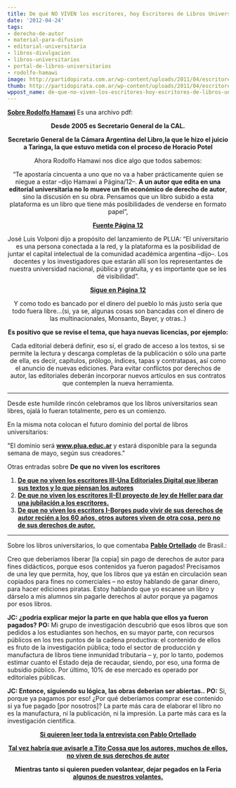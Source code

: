 ```yaml
---
title: De qué NO VIVEN los escritores, hoy Escritores de Libros Universitarios.
date: '2012-04-24'
tags:
- derecho-de-autor
- material-para-difusion
- editorial-universitaria
- libros-divulgacion
- libros-universitarios
- portal-de-libros-universitarios
- rodolfo-hamawi
image: http://partidopirata.com.ar/wp-content/uploads/2011/04/escritores.jpg
thumb: http://partidopirata.com.ar/wp-content/uploads/2011/04/escritores-150x150.jpg
wppost_name: de-que-no-viven-los-escritores-hoy-escritores-de-libros-universitarios
---
```


<strong><a href="http://www.cultura.gov.ar/archivos/institucional_cvs/cv_rodolfo_hamawi.pdf" target="_blank">Sobre Rodolfo Hamawi</a></strong> Es una archivo pdf:
<p style="text-align: center;"><strong>Desde 2005 es Secretario General de la CAL.</strong></p>
<p style="text-align: center;"><strong>Secretario General de la Cámara Argentina del Libro,la que le hizo el juicio a Taringa, la que estuvo metida con el proceso de Horacio Potel</strong></p>
<p style="text-align: center;">Ahora Rodolfo Hamawi nos dice algo que todos sabemos:</p>
<p style="text-align: center;">“Te apostaría cincuenta a uno que no va a haber prácticamente quien se niegue a estar –dijo Hamawi a Página/12–. <strong>A un autor que edita en una editorial universitaria no lo mueve un fin económico de derecho de autor</strong>, sino la discusión en su obra. Pensamos que un libro subido a esta plataforma es un libro que tiene más posibilidades de venderse en formato papel”,</p>
<p style="text-align: center;"><strong><a href="http://www.pagina12.com.ar/diario/universidad/10-192553-2012-04-24.html" target="_blank">Fuente Página 12</a></strong></p>
<p style="text-align: center;">José Luis Volponi dijo a propósito del lanzamiento de PLUA: “El universitario es una persona conectada a la red, y la plataforma es la posibilidad de juntar el capital intelectual de la comunidad académica argentina –dijo–. Los docentes y los investigadores que estarán allí son los representantes de nuestra universidad nacional, pública y gratuita, y es importante que se les dé visibilidad”.</p>
<p style="text-align: center;"><strong><a href="http://www.pagina12.com.ar/diario/universidad/10-192553-2012-04-24.html" target="_blank">Sigue en Página 12</a></strong></p>
<p style="text-align: center;">Y como todo es bancado por el dinero del pueblo lo más justo sería que todo fuera libre...(si, ya se, algunas cosas son bancadas con el dinero de las multinacionales, Monsanto, Bayer, y otras..)</p>
<p style="text-align: center;"><strong>Es positivo que se revise el tema, que haya nuevas licencias, por ejemplo:</strong></p>
<p style="text-align: center;">Cada editorial deberá definir, eso sí, el grado de acceso a los textos, si se permite la lectura y descarga completas de la publicación o sólo una parte de ella, es decir, capítulos, prólogo, índices, tapas y contratapas, así como el anuncio de nuevas ediciones. Para evitar conflictos por derechos de autor, las editoriales deberán incorporar nuevos artículos en sus contratos que contemplen la nueva herramienta.</p>


<hr />

Desde este humilde rincón celebramos que los libros universitarios sean libres, ojalá lo fueran totalmente, pero es un comienzo.

En la misma nota colocan el futuro dominio del portal de libros universitarios:

"El dominio será <strong><a title="" href="http://www.plua.educ.ar/">www.plua.educ.ar</a></strong> y estará disponible para la segunda semana de mayo, según sus creadores."

Otras entradas sobre <strong>De que no viven los escritores</strong>
<ol>
	<li><strong><a href="../1852/de-que-no-viven-los-escritores-iii">De que no viven los escritores III-Una Editoriales Digital que liberan sus textos y lo que piensan los autores</a></strong></li>
	<li><strong><a href="../708/de-que-no-viven-los-escritores-ii">De que no viven los escritores II-El proyecto de ley de Heller para dar una jubilación a los escritores.</a></strong></li>
	<li><strong><a href="http://www.derechoaleer.org/2009/09/de-que-no-viven-los-escritores.html" target="_blank">De que no viven los escritors I-Borges pudo vivir de sus derechos de autor recién a los 60 años, otros autores viven de otra cosa, pero no de sus derechos de autor.</a></strong></li>
</ol>

<hr />

Sobre los libros universitarios, lo que comentaba <strong><a href="http://partidopirata.com.ar/3952/brasil-debate-por-la-liberacion-de-textos-universitarios-universidad-de-san-pablo">Pablo Ortellado</a></strong> de Brasil.:

Creo que deberíamos liberar [la copia] sin pago de derechos de autor para fines didácticos, porque esos contenidos ya fueron pagados! Precisamos de una ley que permita, hoy, que los libros que ya están en circulación sean copiados para fines no comerciales – no estoy hablando de ganar dinero, para hacer ediciones piratas. Estoy hablando que yo escanee un libro y dárselo a mis alumnos sin pagarle derechos al autor porque ya pagamos por esos libros.

<strong>JC: ¿podria explicar mejor la parte en que habla que ellos ya fueron pagados?</strong>
<strong> PO:</strong> Mi grupo de investigación descubrió que esos libros que son pedidos a los estudiantes son hechos, en su mayor parte, con recursos públicos en los tres puntos de la cadena productiva: el contenido de ellos es fruto de la investigación pública; todo el sector de producción y manufactura de libros tiene inmunidad tributaria – y, por lo tanto, podemos estimar cuanto el Estado deja de recaudar, siendo, por eso, una forma de subsídio público. Por último, 10% de ese mercado es operado por editoriales públicas.

<strong>JC: Entonce, siguiendo su lógica, las obras deberian ser abiertas..</strong>
<strong> PO:</strong> Si, porque ya pagamos por eso! ¿Por qué deberíamos comprar ese contenido si ya fue pagado [por nosotros]? La parte más cara de elaborar el libro no es la manufactura, ni la publicación, ni la impresión. La parte más cara es la investigación científica.
<p style="text-align: center;"><strong><a href="http://partidopirata.com.ar/3952/brasil-debate-por-la-liberacion-de-textos-universitarios-universidad-de-san-pablo">Si quieren leer toda la entrevista con Pablo Ortellado</a></strong></p>
<p style="text-align: center;"><strong><a href="http://partidopirata.com.ar/4134/tito-cossa-no-decepciona-el-famoso-samba-de-solo-una-nota-ii">Tal vez habría que avisarle a Tito Cossa que los autores, muchos de ellos, no viven de sus derechos de autor</a></strong></p>
<p style="text-align: center;"><strong>Mientras tanto si quieren pueden volantear, dejar pegados en la Feria <a href="../4083/se-inaugura-la-feria-del-libro-lobby-estas-volantes-y-mesas-para-ir-a-cuestionar-el-discurso-vigente">algunos de nuestros volantes.</a></strong></p>
